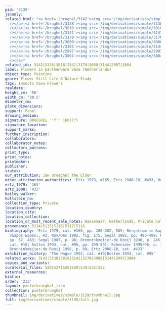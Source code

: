 ```yaml
---
pid: '3139'
janonly: 
related_html: "<a href='/brughel/3142'><img src='/img/derivatives/simple/3142/thumbnail.jpg'
  /></a>|<a href='/brughel/3138'><img src='/img/derivatives/simple/3138/thumbnail.jpg'
  /></a>|<a href='/brughel/3818'><img src='/img/derivatives/simple/3818/thumbnail.jpg'
  /></a>|<a href='/brughel/3141'><img src='/img/derivatives/simple/3141/thumbnail.jpg'
  /></a>|<a href='/brughel/3170'><img src='/img/derivatives/simple/3170/thumbnail.jpg'
  /></a>|<a href='/brughel/3000'><img src='/img/derivatives/simple/3000/thumbnail.jpg'
  /></a>|<a href='/brughel/3144'><img src='/img/derivatives/simple/3144/thumbnail.jpg'
  /></a>|<a href='/brughel/2997'><img src='/img/derivatives/simple/2997/thumbnail.jpg'
  /></a>|<a href='/brughel/3804'><img src='/img/derivatives/simple/3804/thumbnail.jpg'
  /></a>"
related_ids: 3142|3138|3818|3141|3170|3000|3144|2997|3804
label: Flowers in Earthenware Vase (Netherlands)
object_type: Painting
genre: Flower Still-Life & Nature Study
tags: Insects Vase Flowers
realdate: 
height_cm: '50'
width_cm: '39.5'
diameter_cm: 
plate_dimensions: 
support: Panel
drawing_medium: 
signature: BRUEGHEL ''f'' 160(7?)
signature_location: 
support_marks: 
further_inscription: 
collaborators: 
collaborator_notes: 
collectors_patrons: 
print_type: 
print_notes: 
printmaker: 
publisher: 
states: 
our_attribution: Jan Brueghel the Elder
other_attribution_authorities: 'Ertz 1979, #165, Ertz 2008-10, #433, Honig database'
ertz_1979: '165'
ertz_2008: '433'
bailey_walker: 
hollstein_no: 
collection_type: Private
location_country: 
location_city: 
location_collection: 
location_or_most_recent_sale_notes: Wassenaar, Netherlands, Private Collection
provenance: 5114|5115|5116|5117|5118
bibliography: 'Ertz 1979, cat. #165, pp. 280-282, 585; Bergstrom in &apos;&apos;Tableau
  V&apos;&apos;, #2, Nov/Dec 1982, fig. 175; Segal 1982, pp. 490-499; Hairs 1985,
  pp. 37, 463; Segal 1987, p. 96; Brenninkmeijer-de Rooij 1990, p. 245; Hague 1992,
  cat. #10; Sutton 1993, cat. #95, pp. 499-501; Schneider 1995/96, p. 19, fig. 4;
  Brenninkmeijer-de Rooij 1996, p. 80; Ertz 2008-10, cat. #433'
exhibition_history: 'The Hague 1992, cat. #10|Boston 1993, cat. #95'
related_works: 3142|3138|3818|3141|3170|3000|3144|2997|3804
copies_and_variants: 
curatorial_files: 526|527|528|529|530|531|532
external_resources: 
biblio: 
order: '233'
layout: pieterbrueghel_item
collection: pieterbrueghel
thumbnail: img/derivatives/simple/3139/thumbnail.jpg
full: img/derivatives/simple/3139/full.jpg
---
```

